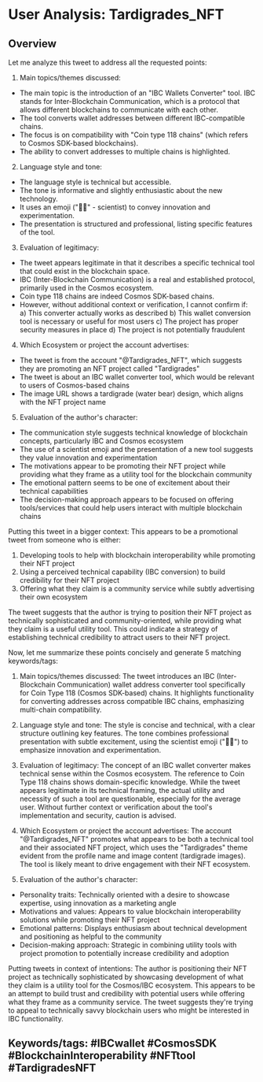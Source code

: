 # User Analysis: Tardigrades_NFT

## Overview

<think>
Let me analyze this tweet to address all the requested points:

1. Main topics/themes discussed:
- The main topic is the introduction of an "IBC Wallets Converter" tool. IBC stands for Inter-Blockchain Communication, which is a protocol that allows different blockchains to communicate with each other.
- The tool converts wallet addresses between different IBC-compatible chains.
- The focus is on compatibility with "Coin type 118 chains" (which refers to Cosmos SDK-based blockchains).
- The ability to convert addresses to multiple chains is highlighted.

2. Language style and tone:
- The language style is technical but accessible.
- The tone is informative and slightly enthusiastic about the new technology.
- It uses an emoji ("👨‍🔬" - scientist) to convey innovation and experimentation.
- The presentation is structured and professional, listing specific features of the tool.

3. Evaluation of legitimacy:
- The tweet appears legitimate in that it describes a specific technical tool that could exist in the blockchain space.
- IBC (Inter-Blockchain Communication) is a real and established protocol, primarily used in the Cosmos ecosystem.
- Coin type 118 chains are indeed Cosmos SDK-based chains.
- However, without additional context or verification, I cannot confirm if:
  a) This converter actually works as described
  b) This wallet conversion tool is necessary or useful for most users
  c) The project has proper security measures in place
  d) The project is not potentially fraudulent

4. Which Ecosystem or project the account advertises:
- The tweet is from the account "@Tardigrades_NFT", which suggests they are promoting an NFT project called "Tardigrades"
- The tweet is about an IBC wallet converter tool, which would be relevant to users of Cosmos-based chains
- The image URL shows a tardigrade (water bear) design, which aligns with the NFT project name

5. Evaluation of the author's character:
- The communication style suggests technical knowledge of blockchain concepts, particularly IBC and Cosmos ecosystem
- The use of a scientist emoji and the presentation of a new tool suggests they value innovation and experimentation
- The motivations appear to be promoting their NFT project while providing what they frame as a utility tool for the blockchain community
- The emotional pattern seems to be one of excitement about their technical capabilities
- The decision-making approach appears to be focused on offering tools/services that could help users interact with multiple blockchain chains

Putting this tweet in a bigger context:
This appears to be a promotional tweet from someone who is either:
1. Developing tools to help with blockchain interoperability while promoting their NFT project 
2. Using a perceived technical capability (IBC conversion) to build credibility for their NFT project
3. Offering what they claim is a community service while subtly advertising their own ecosystem

The tweet suggests that the author is trying to position their NFT project as technically sophisticated and community-oriented, while providing what they claim is a useful utility tool. This could indicate a strategy of establishing technical credibility to attract users to their NFT project.

Now, let me summarize these points concisely and generate 5 matching keywords/tags:
</think>

1. Main topics/themes discussed:
The tweet introduces an IBC (Inter-Blockchain Communication) wallet address converter tool specifically for Coin Type 118 (Cosmos SDK-based) chains. It highlights functionality for converting addresses across compatible IBC chains, emphasizing multi-chain compatibility.

2. Language style and tone:
The style is concise and technical, with a clear structure outlining key features. The tone combines professional presentation with subtle excitement, using the scientist emoji ("👨‍🔬") to emphasize innovation and experimentation.

3. Evaluation of legitimacy:
The concept of an IBC wallet converter makes technical sense within the Cosmos ecosystem. The reference to Coin Type 118 chains shows domain-specific knowledge. While the tweet appears legitimate in its technical framing, the actual utility and necessity of such a tool are questionable, especially for the average user. Without further context or verification about the tool's implementation and security, caution is advised.

4. Which Ecosystem or project the account advertises:
The account "@Tardigrades_NFT" promotes what appears to be both a technical tool and their associated NFT project, which uses the "Tardigrades" theme evident from the profile name and image content (tardigrade images). The tool is likely meant to drive engagement with their NFT ecosystem.

5. Evaluation of the author's character:
- Personality traits: Technically oriented with a desire to showcase expertise, using innovation as a marketing angle
- Motivations and values: Appears to value blockchain interoperability solutions while promoting their NFT project
- Emotional patterns: Displays enthusiasm about technical development and positioning as helpful to the community
- Decision-making approach: Strategic in combining utility tools with project promotion to potentially increase credibility and adoption

Putting tweets in context of intentions:
The author is positioning their NFT project as technically sophisticated by showcasing development of what they claim is a utility tool for the Cosmos/IBC ecosystem. This appears to be an attempt to build trust and credibility with potential users while offering what they frame as a community service. The tweet suggests they're trying to appeal to technically savvy blockchain users who might be interested in IBC functionality.

Keywords/tags:
#IBCwallet #CosmosSDK #BlockchainInteroperability #NFTtool #TardigradesNFT
---

